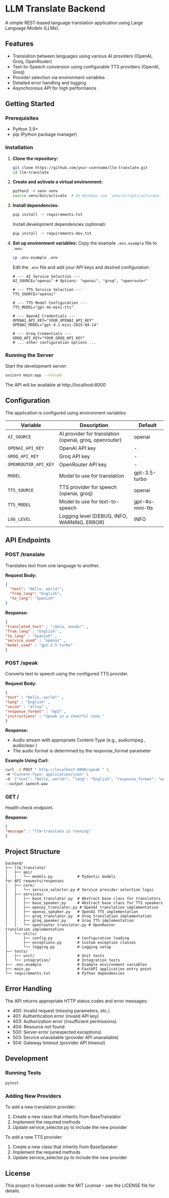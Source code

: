 # LLM Translate Backend

A simple REST-based language translation application using Large Language Models (LLMs).

## Features

- Translation between languages using various AI providers (OpenAI, Groq, OpenRouter)
- Text-to-Speech conversion using configurable TTS providers (OpenAI, Groq)
- Provider selection via environment variables
- Detailed error handling and logging
- Asynchronous API for high performance

## Getting Started

### Prerequisites

- Python 3.9+
- pip (Python package manager)

### Installation

1.  **Clone the repository:**
    ```bash
    git clone https://github.com/your-username/llm-translate.git
    cd llm-translate
    ```

2.  **Create and activate a virtual environment:**
    ```bash
    python3 -m venv venv
    source venv/bin/activate  # On Windows use `venv\Scripts\activate`
    ```

3.  **Install dependencies:**
    ```bash
    pip install -r requirements.txt
    ```
    Install development dependencies (optional):
    ```bash
    pip install -r requirements-dev.txt
    ```

4.  **Set up environment variables:**
    Copy the example `.env.example` file to `.env`:
    ```bash
    cp .env.example .env
    ```
    Edit the `.env` file and add your API keys and desired configuration:
    ```dotenv
    # --- AI Service Selection ---
    AI_SOURCE="openai" # Options: "openai", "groq", "openrouter"

    # --- TTS Service Selection ---
    TTS_SOURCE="openai"

    # --- TTS Model Configuration ---
    TTS_MODEL="gpt-4o-mini-tts"

    # --- OpenAI Credentials ---
    OPENAI_API_KEY="YOUR_OPENAI_API_KEY"
    OPENAI_MODEL="gpt-4.1-mini-2025-04-14"

    # --- Groq Credentials ---
    GROQ_API_KEY="YOUR_GROQ_API_KEY"
    # ... other configuration options ...
    ```

### Running the Server

Start the development server:

```bash
uvicorn main:app --reload
```

The API will be available at http://localhost:8000

## Configuration

The application is configured using environment variables:

| Variable | Description | Default |
|----------|-------------|---------|
| `AI_SOURCE` | AI provider for translation (openai, groq, openrouter) | openai |
| `OPENAI_API_KEY` | OpenAI API key | - |
| `GROQ_API_KEY` | Groq API key | - |
| `OPENROUTER_API_KEY` | OpenRouter API key | - |
| `MODEL` | Model to use for translation | gpt-3.5-turbo |
| `TTS_SOURCE` | TTS provider for speech (openai, groq) | openai |
| `TTS_MODEL` | Model to use for text-to-speech | gpt-4o-mini-tts |
| `LOG_LEVEL` | Logging level (DEBUG, INFO, WARNING, ERROR) | INFO |

## API Endpoints

### POST /translate

Translates text from one language to another.

**Request Body:**

```json
{
  "text": "Hello, world!",
  "from_lang": "English",
  "to_lang": "Spanish"
}
```

**Response:**

```json
{
"translated_text" : "¡Hola, mundo!" ,
"from_lang" : "English" ,
"to_lang" : "Spanish" ,
"service_used" : "openai" ,
"model_used" : "gpt-3.5-turbo"
}
```

### POST /speak
Converts text to speech using the configured TTS provider.

**Request Body:**

```json
{
"text" : "Hello, world!" ,
"lang" : "English" ,
"voice" : "alloy" ,
"response_format" : "mp3" ,
"instructions" : "Speak in a cheerful tone."
}
```

**Response:**
- Audio stream with appropriate Content-Type (e.g., audio/mpeg , audio/wav )
- The audio format is determined by the response_format parameter

**Example Using Curl:**

```bash
curl -X POST " http://localhost:8000/speak " \
-H "Content-Type: application/json" \
-d '{"text": "Hello, world!", "lang": "English", "response_format": "wav"}' \
--output speech.wav
```

### GET /

Health check endpoint.

**Response:**

```json
{
"message" : "llm-translate is running"
}
```

## Project Structure
```plaintext
backend/
├── llm_translate/
│   ├── api/
│   │   └── models.py           # Pydantic models for API requests/responses
│   ├── core/
│   │   └── service_selector.py # Service provider selection logic
│   ├── services/
│   │   ├── base_translator.py  # Abstract base class for translators
│   │   ├── base_speaker.py     # Abstract base class for TTS speakers
│   │   ├── openai_translator.py # OpenAI translation implementation
│   │   ├── openai_speaker.py   # OpenAI TTS implementation
│   │   ├── groq_translator.py  # Groq translation implementation
│   │   ├── groq_speaker.py     # Groq TTS implementation
│   │   └── openrouter_translator.py # OpenRouter translation implementation
│   └── utils/
│       ├── config.py           # Configuration loading
│       ├── exceptions.py       # Custom exception classes
│       └── logging.py          # Logging setup
├── tests/
│   ├── unit/                   # Unit tests
│   └── integration/            # Integration tests
├── .env.example                # Example environment variables
├── main.py                     # FastAPI application entry point
└── requirements.txt            # Python dependencies
```

## Error Handling
The API returns appropriate HTTP status codes and error messages:

- 400: Invalid request (missing parameters, etc.)
- 401: Authentication error (invalid API key)
- 403: Authorization error (insufficient permissions)
- 404: Resource not found
- 500: Server error (unexpected exceptions)
- 503: Service unavailable (provider API unavailable)
- 504: Gateway timeout (provider API timeout)

## Development
### Running Tests
```bash
pytest
```

### Adding New Providers

To add a new translation provider:

1. Create a new class that inherits from BaseTranslator
2. Implement the required methods
3. Update service_selector.py to include the new provider

To add a new TTS provider:

1. Create a new class that inherits from BaseSpeaker
2. Implement the required methods
3. Update service_selector.py to include the new provider

## License

This project is licensed under the MIT License - see the LICENSE file for details.